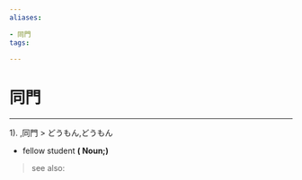 ```yaml
---
aliases:
    
- 同門
tags:
    
---
```


# 同門
---
1).
,同門 > どうもん,どうもん

- fellow student
**( Noun;)**
> see also: 
            